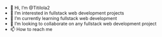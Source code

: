 - 👋 Hi, I’m @Titilola2
- 👀 I’m interested in fullstack web development projects
- 🌱 I’m currently learning fullstack web development
- 💞️ I’m looking to collaborate on any fullstack web development project
- 📫 How to reach me 

<!---
Titilola2/Titilola2 is a ✨ special ✨ repository because its `README.md` (this file) appears on your GitHub profile.
You can click the Preview link to take a look at your changes.
--->
